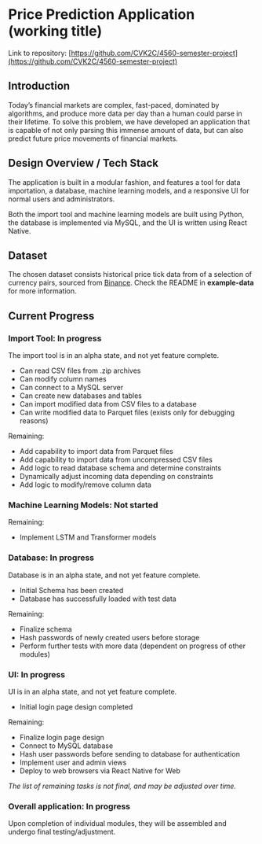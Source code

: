 # Price Prediction Application (working title)

Link to repository:
[https://github.com/CVK2C/4560-semester-project](https://github.com/CVK2C/4560-semester-project)

## Introduction

Today’s financial markets are complex, fast-paced, dominated by algorithms, and 
produce more data per day than a human could parse in their lifetime. To solve this 
problem, we have developed an application that is capable of not only parsing this immense 
amount of data, but can also predict future price movements of financial markets.

## Design Overview / Tech Stack

The application is built in a modular fashion, and features a tool for data importation, a database, 
machine learning models, and a responsive UI for normal users and administrators.

Both the import tool and machine learning models are built using Python, the database is implemented 
via MySQL, and the UI is written using React Native.

## Dataset

The chosen dataset consists historical price tick data from of a selection of currency pairs, sourced 
from [Binance](https://data.binance.vision). Check the README in **example-data** for more information.

## Current Progress

### Import Tool: In progress

The import tool is in an alpha state, and not yet feature complete. 
- Can read CSV files from .zip archives
- Can modify column names
- Can connect to a MySQL server
- Can create new databases and tables
- Can import modified data from CSV files to a database
- Can write modified data to Parquet files (exists only for debugging reasons)

Remaining:
- Add capability to import data from Parquet files
- Add capability to import data from uncompressed CSV files
- Add logic to read database schema and determine constraints
- Dynamically adjust incoming data depending on constraints
- Add logic to modify/remove column data

### Machine Learning Models: Not started

Remaining:
- Implement LSTM and Transformer models

### Database: In progress

Database is in an alpha state, and not yet feature complete.
- Initial Schema has been created
- Database has successfully loaded with test data

Remaining:
- Finalize schema
- Hash passwords of newly created users before storage
- Perform further tests with more data (dependent on progress of other modules)

### UI: In progress

UI is in an alpha state, and not yet feature complete.
- Initial login page design completed

Remaining:
- Finalize login page design
- Connect to MySQL database
- Hash user passwords before sending to database for authentication
- Implement user and admin views
- Deploy to web browsers via React Native for Web

*The list of remaining tasks is not final, and may be adjusted over time.*

### Overall application: In progress

Upon completion of individual modules, they will be assembled and undergo final testing/adjustment.

